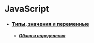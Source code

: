 # JavaScript

- ### [Tипы, значения и переменные](3/index.md)
  - ##### [Обзор и определения](3/3-1.md)